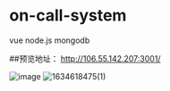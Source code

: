 # on-call-system
vue node.js mongodb


##预览地址： http://106.55.142.207:3001/

![image](https://user-images.githubusercontent.com/71578480/137845083-8e335deb-b1eb-4367-bf75-5cd0f9694c0a.png)
![1634618475(1)](https://user-images.githubusercontent.com/71578480/137845197-ee9f30c1-2baa-4da9-96e7-93af8761beff.png)

